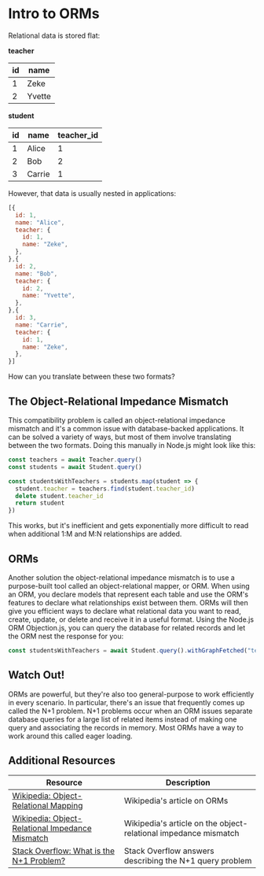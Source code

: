 # Intro to ORMs

Relational data is stored flat:

**teacher**

| id | name
| --- | --- |
| 1 | Zeke |
| 2 | Yvette |

**student**

| id | name | teacher_id |
| --- | --- | --- |
| 1 | Alice | 1 |
| 2 | Bob | 2 |
| 3 | Carrie | 1 |

However, that data is usually nested in applications:

```js
[{
  id: 1,
  name: "Alice",
  teacher: {
    id: 1,
    name: "Zeke",
  },
},{
  id: 2,
  name: "Bob",
  teacher: {
    id: 2,
    name: "Yvette",
  },
},{
  id: 3,
  name: "Carrie",
  teacher: {
    id: 1,
    name: "Zeke",
  },
}]
```

How can you translate between these two formats?

## The Object-Relational Impedance Mismatch

This compatibility problem is called an object-relational impedance mismatch and it's a common issue with database-backed applications. It can be solved a variety of ways, but most of them involve translating between the two formats. Doing this manually in Node.js might look like this:

```js
const teachers = await Teacher.query()
const students = await Student.query()

const studentsWithTeachers = students.map(student => {
  student.teacher = teachers.find(student.teacher_id)
  delete student.teacher_id
  return student
})
```

This works, but it's inefficient and gets exponentially more difficult to read when additional 1:M and M:N relationships are added.

## ORMs

Another solution the object-relational impedance mismatch is to use a purpose-built tool called an object-relational mapper, or ORM. When using an ORM, you declare models that represent each table and use the ORM's features to declare what relationships exist between them. ORMs will then give you efficient ways to declare what relational data you want to read, create, update, or delete and receive it in a useful format. Using the Node.js ORM Objection.js, you can query the database for related records and let the ORM nest the response for you:

```js
const studentsWithTeachers = await Student.query().withGraphFetched("teacher")
```

## Watch Out!

ORMs are powerful, but they're also too general-purpose to work efficiently in every scenario. In particular, there's an issue that frequently comes up called the N+1 problem. N+1 problems occur when an ORM issues separate database queries for a large list of related items instead of making one query and associating the records in memory. Most ORMs have a way to work around this called eager loading.

## Additional Resources

| Resource | Description |
| --- | --- |
| [Wikipedia: Object-Relational Mapping](https://en.wikipedia.org/wiki/Object%E2%80%93relational_mapping) | Wikipedia's article on ORMs |
| [Wikipedia: Object-Relational Impedance Mismatch](https://en.wikipedia.org/wiki/Object%E2%80%93relational_impedance_mismatch) | Wikipedia's article on the object-relational impedance mismatch |
| [Stack Overflow: What is the N+1 Problem?](https://stackoverflow.com/questions/97197/what-is-the-n1-selects-problem-in-orm-object-relational-mapping) | Stack Overflow answers describing the N+1 query problem |
